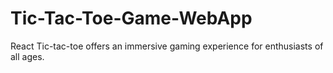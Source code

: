 # Tic-Tac-Toe-Game-WebApp
React Tic-tac-toe offers an immersive gaming experience for enthusiasts of all ages.
